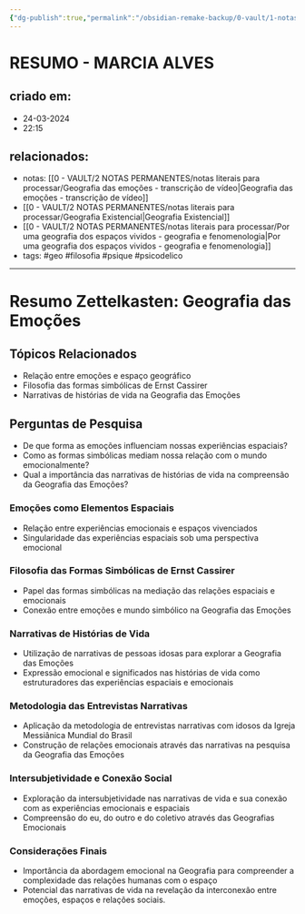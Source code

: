 ```yaml
---
{"dg-publish":true,"permalink":"/obsidian-remake-backup/0-vault/1-notas-literais/psicogeografia/resumo-marcia-alves/","tags":["geo","filosofia","psique","psicodelico"],"dgHomeLink":true,"dgShowLocalGraph":true,"dgShowFileTree":true,"dgEnableSearch":true,"noteIcon":""}
---
```


# RESUMO - MARCIA ALVES

## criado em: 
- 24-03-2024
- 22:15
## relacionados:
- notas: [[0 - VAULT/2 NOTAS PERMANENTES/notas literais para processar/Geografia das emoções - transcrição de vídeo\|Geografia das emoções - transcrição de vídeo]]
- [[0 - VAULT/2 NOTAS PERMANENTES/notas literais para processar/Geografia Existencial\|Geografia Existencial]]
- [[0 - VAULT/2 NOTAS PERMANENTES/notas literais para processar/Por uma geografia dos espaços vividos - geografia e fenomenologia\|Por uma geografia dos espaços vividos - geografia e fenomenologia]]
- tags: #geo #filosofia #psique #psicodelico 
---

# Resumo Zettelkasten: Geografia das Emoções

## Tópicos Relacionados
- Relação entre emoções e espaço geográfico
- Filosofia das formas simbólicas de Ernst Cassirer
- Narrativas de histórias de vida na Geografia das Emoções

## Perguntas de Pesquisa
- De que forma as emoções influenciam nossas experiências espaciais?
- Como as formas simbólicas mediam nossa relação com o mundo emocionalmente?
- Qual a importância das narrativas de histórias de vida na compreensão da Geografia das Emoções?

### Emoções como Elementos Espaciais
- Relação entre experiências emocionais e espaços vivenciados
- Singularidade das experiências espaciais sob uma perspectiva emocional

### Filosofia das Formas Simbólicas de Ernst Cassirer
- Papel das formas simbólicas na mediação das relações espaciais e emocionais
- Conexão entre emoções e mundo simbólico na Geografia das Emoções

### Narrativas de Histórias de Vida
- Utilização de narrativas de pessoas idosas para explorar a Geografia das Emoções
- Expressão emocional e significados nas histórias de vida como estruturadores das experiências espaciais e emocionais

### Metodologia das Entrevistas Narrativas
- Aplicação da metodologia de entrevistas narrativas com idosos da Igreja Messiânica Mundial do Brasil
- Construção de relações emocionais através das narrativas na pesquisa da Geografia das Emoções

### Intersubjetividade e Conexão Social
- Exploração da intersubjetividade nas narrativas de vida e sua conexão com as experiências emocionais e espaciais
- Compreensão do eu, do outro e do coletivo através das Geografias Emocionais

### Considerações Finais
- Importância da abordagem emocional na Geografia para compreender a complexidade das relações humanas com o espaço
- Potencial das narrativas de vida na revelação da interconexão entre emoções, espaços e relações sociais.